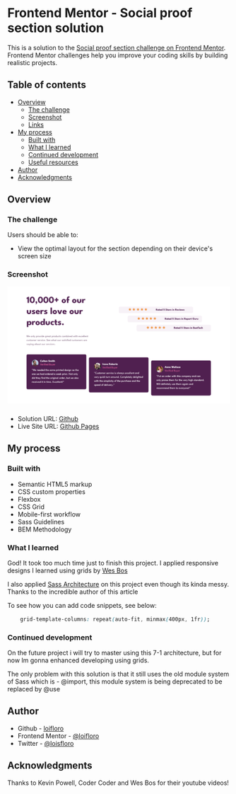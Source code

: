 # Frontend Mentor - Social proof section solution

This is a solution to the [Social proof section challenge on Frontend Mentor](https://www.frontendmentor.io/challenges/social-proof-section-6e0qTv_bA). Frontend Mentor challenges help you improve your coding skills by building realistic projects. 

## Table of contents

- [Overview](#overview)
  - [The challenge](#the-challenge)
  - [Screenshot](#screenshot)
  - [Links](#links)
- [My process](#my-process)
  - [Built with](#built-with)
  - [What I learned](#what-i-learned)
  - [Continued development](#continued-development)
  - [Useful resources](#useful-resources)
- [Author](#author)
- [Acknowledgments](#acknowledgments)


## Overview

### The challenge

Users should be able to:

- View the optimal layout for the section depending on their device's screen size

### Screenshot

![](./dist/assets/images/screenshot.jpg)



### 

- Solution URL: [Github](https://github.com/loifloro/social-proof-section-master)
- Live Site URL: [Github Pages](https://loifloro.github.io/social-proof-section-master/dist/)


## My process

### Built with

- Semantic HTML5 markup
- CSS custom properties
- Flexbox
- CSS Grid
- Mobile-first workflow
- Sass Guidelines 
- BEM Methodology


### What I learned

God! It took too much time just to finish this project. I applied responsive designs I learned using grids by [Wes Bos](https://www.youtube.com/watch?v=T-slCsOrLcc&list=PLu8EoSxDXHP5CIFvt9-ze3IngcdAc2xKG)

I also applied [Sass Architecture](https://sass-guidelin.es/) on this project even though its kinda messy. Thanks to the incredible author of this article 

To see how you can add code snippets, see below:


```css
    grid-template-columns: repeat(auto-fit, minmax(400px, 1fr));
```


### Continued development

On the future project i will try to master using this 7-1 architecture, but for now Im gonna enhanced developing using grids. 

The only problem with this solution is that it still uses the old module system of Sass which is - @import, this module system is being deprecated to be replaced by @use


## Author

- Github - [loifloro](https://github.com/loifloro/)
- Frontend Mentor - [@loifloro](https://www.frontendmentor.io/profile/loifloro)
- Twitter - [@loisfloro](https://www.twitter.com/yourusername)

## Acknowledgments

Thanks to Kevin Powell, Coder Coder and Wes Bos for their youtube videos!

